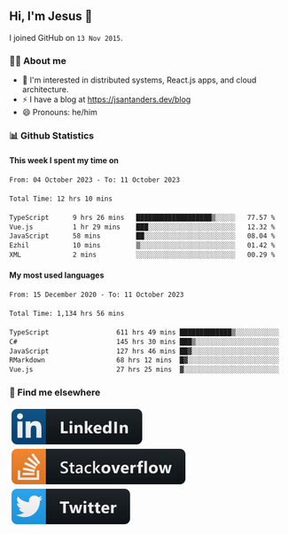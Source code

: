 ## Hi, I'm Jesus 👋

I joined GitHub on `13 Nov 2015`.

<!-- Talking about you -->

### 👨‍💻 About me

- 👦 I'm interested in distributed systems, React.js apps, and cloud architecture.
- ⚡️ I have a blog at <https://jsantanders.dev/blog>
- 😄 Pronouns: he/him

### 📊 Github Statistics

#### This week I spent my time on

<!--START_SECTION:weekly-->

```txt
From: 04 October 2023 - To: 11 October 2023

Total Time: 12 hrs 10 mins

TypeScript      9 hrs 26 mins   ███████████████████▒░░░░░   77.57 %
Vue.js          1 hr 29 mins    ███░░░░░░░░░░░░░░░░░░░░░░   12.32 %
JavaScript      58 mins         ██░░░░░░░░░░░░░░░░░░░░░░░   08.04 %
Ezhil           10 mins         ▒░░░░░░░░░░░░░░░░░░░░░░░░   01.42 %
XML             2 mins          ░░░░░░░░░░░░░░░░░░░░░░░░░   00.29 %
```

<!--END_SECTION:weekly-->

#### My most used languages

<!--START_SECTION:alltime-->

```txt
From: 15 December 2020 - To: 11 October 2023

Total Time: 1,134 hrs 56 mins

TypeScript                 611 hrs 49 mins █████████████▒░░░░░░░░░░░   53.91 %
C#                         145 hrs 30 mins ███▒░░░░░░░░░░░░░░░░░░░░░   12.82 %
JavaScript                 127 hrs 46 mins ██▓░░░░░░░░░░░░░░░░░░░░░░   11.26 %
RMarkdown                  68 hrs 12 mins  █▓░░░░░░░░░░░░░░░░░░░░░░░   06.01 %
Vue.js                     27 hrs 25 mins  ▓░░░░░░░░░░░░░░░░░░░░░░░░   02.42 %
```

<!--END_SECTION:alltime-->

### 📢 Find me elsewhere

<p>
  <a target="_blank" href="https://linkedin.com/in/jsantanders">
    <img src="https://github.com/jsantanders/jsantanders/blob/master/img/linkedin.svg" alt="LinkedIn" style="vertical-align:top; margin:4px">
  </a>
  
  <a target="_blank" href="https://stackoverflow.com/users/7318331/jesus-santander">
    <img src="https://github.com/jsantanders/jsantanders/blob/master/img/stackoverflow.svg" alt="StackOverflow" style="vertical-align:top; margin:4px">
  </a>
  
  <a target="_blank" href="http://twitter.com/jsantanders">
    <img src="https://github.com/jsantanders/jsantanders/blob/master/img/twitter.svg" alt="Twitter" style="vertical-align:top; margin:4px">
  </a>
</p>
